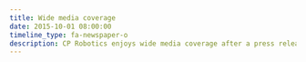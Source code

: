 ```yaml
---
title: Wide media coverage
date: 2015-10-01 08:00:00
timeline_type: fa-newspaper-o
description: CP Robotics enjoys wide media coverage after a press release about the company is issued.
---
```

